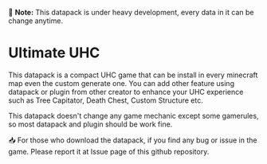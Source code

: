 📄 **Note:** This datapack is under heavy development, every data in it can be change anytime.

# Ultimate UHC

This datapack is a compact UHC game that can be install in every minecraft map even the custom generate one. 
You can add other feature using datapack or plugin from other creator to enhance your UHC experience such as Tree Capitator, Death Chest, Custom Structure etc. 

This datapack doesn't change any game mechanic except some gamerules, so most datapack and plugin should be work fine.

📥 For those who download the datapack, if you find any bug or issue in the game. Please report it at Issue page of this github repository.
